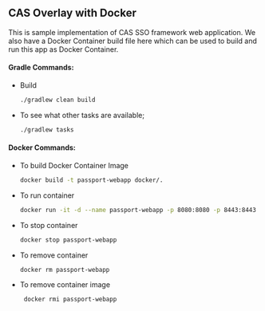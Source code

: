 
## CAS Overlay with Docker
 
 This is sample implementation of CAS SSO framework web application. We also have a Docker Container build file here which can be used to build and run this app as Docker Container.
   
#### Gradle Commands:

- Build
    ```bash
    ./gradlew clean build
    ```

- To see what other tasks are available;
    ```bash
    ./gradlew tasks
    ```

#### Docker Commands:
 
- To build Docker Container Image

    ```bash
    docker build -t passport-webapp docker/.
    ```

- To run container
    ```bash
    docker run -it -d --name passport-webapp -p 8080:8080 -p 8443:8443  passport-webapp
    ```
    
- To stop container
    ```bash
    docker stop passport-webapp
    ```
    
- To remove container
    ```bash
    docker rm passport-webapp
    ```
    
- To remove container image
    ```bash
     docker rmi passport-webapp
    ```